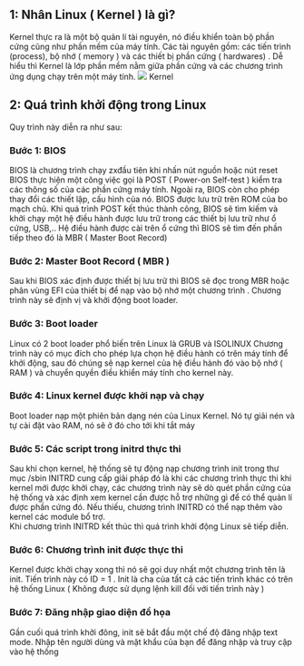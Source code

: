 ## 1: Nhân Linux ( Kernel ) là gì?
Kernel thực ra là một bộ quản lí tài nguyên, nó điều khiển toàn bộ phần cứng cũng như phần mềm của máy tính. Các tài nguyên gồm: các tiến trình (process), bộ nhớ ( memory ) và các thiết bị phần cứng ( hardwares) . Dễ hiểu thì Kernel là lớp phần mềm nằm giữa phần cứng và các chương trình ứng dụng chạy trên một máy tính. 
<img src="https://github.com/vinhvt2704/Images/blob/master/qua-trinh-khoi-dong-linux.jpg">
Kernel 

## 2: Quá trình khởi động trong Linux 

Quy trình này diễn ra như sau: 

### Bước 1: BIOS 
   BIOS là chương trình chạy zxđầu tiên khi nhấn nút nguồn hoặc nút reset 
   BIOS thực hiện một công việc gọi là POST ( Power-on Self-test ) kiểm tra các thông số của các phần cứng máy tính. Ngoài ra, BIOS còn cho phép thay đổi các thiết lập, cấu hình của nó. 
   BIOS được lưu trữ trên ROM của bo mạch chủ. 
   Khi quá trình POST kết thúc thành công, BIOS sẽ tìm kiếm và khởi chạy một hệ điều hành được lưu trữ trong các thiết bị lưu trữ như ổ cứng, USB,.. 
   Hệ điều hành được cài trên ổ cứng thì BIOS sẽ tìm đến phần tiếp theo đó là MBR ( Master Boot Record) 
### Bước 2: Master Boot Record ( MBR )
Sau khi BIOS xác định được thiết bị lưu trữ thì BIOS sẽ đọc trong MBR hoặc phân vùng EFI của thiết bị để nạp vào bộ nhớ một chương trình . Chương trình này sẽ định vị và khởi động boot loader. 
### Bước 3: Boot loader 
Linux có 2 boot loader phổ biến trên Linux là GRUB và ISOLINUX 
Chương trình này có mục đích cho phép lựa chọn hệ điều hành có trên máy tính để khởi động, sau đó chúng sẽ nạp kernel của hệ điều hành đó vào bộ nhớ ( RAM ) và chuyển quyền điều khiển máy tính cho kernel này. 
### Bước 4: Linux kernel được khởi nạp và chạy 
Boot loader nạp một phiên bản dạng nén của Linux Kernel. Nó tự giải nén và tự cài đặt vào RAM, nó sẽ ở đó cho tới khi tắt máy 
### Bước 5: Các script trong initrd thực thi 
Sau khi chọn kernel, hệ thống sẽ tự động nạp chương trình init trong thư mục /sbin 
INITRD cung cấp giải pháp đó là khi các chương trình thực thi khi kernel mới được khởi chạy, các chương trình này sẽ dò quét phần cứng của hệ thống và xác định xem kernel cần được hỗ trợ những gì để có thể quản lí được phần cứng đó. Nếu thiếu, chương trình INITRD có thể nạp thêm vào kernel các module bổ trợ.  
Khi chương trình INITRD kết thúc thì quá trình khởi động Linux sẽ tiếp diễn. 
### Bước 6: Chương trình init được thực thi 
Kernel được khởi chạy xong thì nó sẽ gọi duy nhất một chương trình tên là init. 
Tiến trình này có ID = 1 . Init là cha của tất cả các tiến trình khác có trên hệ thống Linux ( Không được sử dụng lệnh kill đối với tiến trình này ) 
### Bước 7: Đăng nhập giao diện đồ họa 
Gần cuối quá trình khởi đông, init sẽ bắt đầu một chế độ đăng nhập text mode. Nhập tên người dùng và mật khẩu của bạn để đăng nhập và truy cập vào hệ thống 
